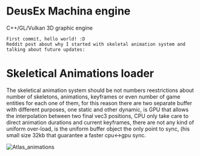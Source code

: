 # DeusEx Machina engine
C++/GL/Vulkan 3D graphic engine
```
First commit, hello world! :D
Reddit post about why I started with skeletal animation system and talking about future updates: 
```


# Skeletical Animations loader
The skeletical animation system should be not numbers reestrictions about number of skeletons, animations, keyframes or even number of game entities for each one of them, for this reason there are two separate buffer with different purposes, one static and other dynamic, is GPU that allows the interpolation between two final vec3 positions, CPU only take care to direct animation durations and current keyframes, there are not any kind of uniform over-load, is the uniform buffer object the only point to sync, (his small size 32kb that guarantee a faster cpu<->gpu sync.

![Atlas_animations](https://user-images.githubusercontent.com/5490676/152705358-25342061-576e-4ad1-83c9-c67bb173c9ab.jpg)


